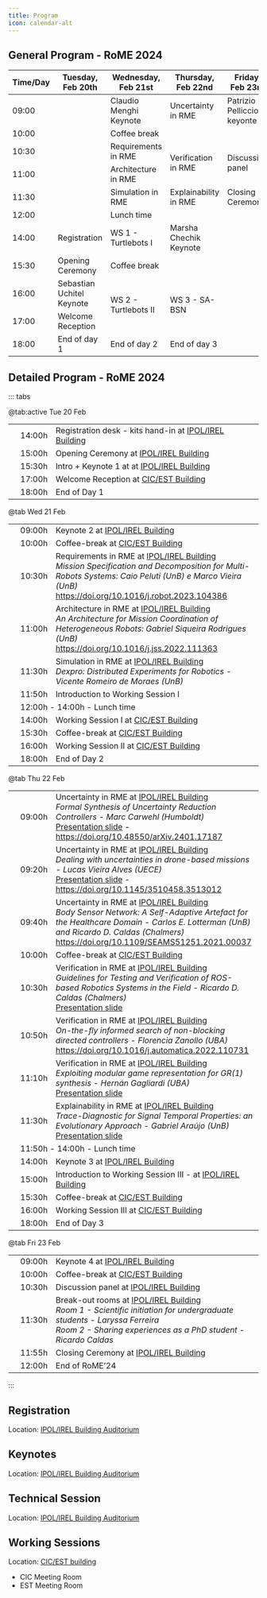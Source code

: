 ```yaml
---
title: Program
icon: calendar-alt
---
```


## <i class="fas fa-calendar-check" style="color:var(--theme-color)"></i> General Program - RoME 2024


<table class="tg">
<thead>
  <tr>
    <th class="tg-bq31">Time/Day</th>
    <th class="tg-bq31">Tuesday, Feb   20th</th>
    <th class="tg-bq31">Wednesday, Feb   21st</th>
    <th class="tg-bq31">Thursday, Feb   22nd</th>
    <th class="tg-bq31">Friday, Feb   23rd</th>
  </tr>
</thead>
<tbody>
  <tr>
    <td class="tg-amwm">09:00</td>
    <td class="tg-ddj9" rowspan="6"> <br><br><br><br><br></td>
    <td class="tg-0c6x">Claudio Menghi Keynote</td>
    <td class="tg-9fnw"> Uncertainty in RME</td>
    <td class="tg-0c6x"> Patrizio Pelliccione keyonte</td>
  </tr>
  <tr>
    <td class="tg-amwm">10:00</td>
    <td class="tg-qrlx" colspan="3">Coffee break</td>
  </tr>
  <tr>
    <td class="tg-amwm">10:30</td>
    <td class="tg-9fnw">Requirements in RME</td>
    <td class="tg-9fnw" rowspan="2"> Verification in RME</td>
    <td class="tg-9fnw" rowspan="2">Discussion panel</td>
  </tr>
  <tr>
    <td class="tg-amwm">11:00</td>
    <td class="tg-9fnw">Architecture in RME</td>
  </tr>
  <tr>
    <td class="tg-amwm">11:30</td>
    <td class="tg-9fnw">Simulation in RME</td>
    <td class="tg-9fnw">Explainability in RME</td>
    <td class="tg-zsuv">Closing Ceremony</td>
  </tr>
  <tr>
    <td class="tg-amwm">12:00</td>
    <td class="tg-qrlx" colspan="3">Lunch time</td>
  </tr>
  <tr>
    <td class="tg-amwm">14:00</td>
    <td class="tg-zsuv">Registration</td>
    <td class="tg-slju">WS 1 - Turtlebots I</td>
    <td class="tg-0c6x">Marsha Chechik Keynote</td>
    <td class="tg-ddj9" rowspan="5"> <br><br><br><br></td>
  </tr>
  <tr>
    <td class="tg-amwm">15:30</td>
    <td class="tg-zsuv">Opening Ceremony</td>
    <td class="tg-qrlx" colspan="2">Coffee break</td>
  </tr>
  <tr>
    <td class="tg-amwm">16:00</td>
    <td class="tg-0c6x">Sebastian Uchitel Keynote</td>
    <td class="tg-slju" rowspan="2">WS 2 - Turtlebots II</td>
    <td class="tg-slju" rowspan="2">WS 3 - SA-BSN</td>
  </tr>
  <tr>
    <td class="tg-amwm">17:00</td>
    <td class="tg-zsuv">Welcome Reception</td>
  </tr>
  <tr>
    <td class="tg-amwm">18:00</td>
    <td class="tg-amwm">      End of day 1</td>
    <td class="tg-amwm">End of day 2</td>
    <td class="tg-amwm">End of day 3</td>
  </tr>
</tbody>
</table>


## <i class="fas fa-calendar-check" style="color:var(--theme-color)"></i> Detailed Program - RoME 2024








::: tabs

@tab:active Tue 20 Feb

<table class="tg">
<tbody>
  <tr>
    <td class="tg-zsuv"></td>
    <td class="horario">14:00h</td>
    <td class="descricao">Registration desk - kits hand-in at <a href="./Locations.html#ipol-irel-building">IPOL/IREL Building</a></td>
  </tr>
  <tr>
    <td class="tg-zsuv"></td>
    <td class="horario">15:00h</td>
    <td class="descricao">Opening Ceremony at <a href="./Locations.html#ipol-irel-building">IPOL/IREL Building</a></td>
  </tr>
  <tr>
    <td class="tg-0c6x"></td>
    <td class="horario">15:30h</td>
    <td class="descricao">Intro + Keynote 1 at at <a href="./Locations.html#ipol-irel-building">IPOL/IREL Building</a></td>
  </tr>
  <tr>
    <td class="tg-zsuv"></td>
    <td class="horario">17:00h</td>
    <td class="descricao">Welcome Reception at <a href="./Locations.html#cic-est-building">CIC/EST Building</a></td>
  </tr>
  <tr>
    <td class=""></td>
    <td class="horario">18:00h</td>
    <td class="descricaoEnd">End of Day 1</td>
  </tr>
</tbody>
</table>

@tab Wed 21 Feb

<table class="tg">
<tbody>
  <tr>
    <td class="tg-0c6x"></td>
    <td class="horario">09:00h</td>
    <td class="descricao">Keynote 2 at <a href="./Locations.html#ipol-irel-building">IPOL/IREL Building</a></td>
  </tr>
  <tr>
    <td class="tg-qrlx"></td>
    <td class="horario">10:00h</td>
    <td class="descricaoEnd">Coffee-break at <a href="./Locations.html#cic-est-building">CIC/EST Building</a></td>
  </tr>
    <tr>
    <td class="tg-9fnw"></td>
    <td class="horario">10:30h</td>
    <td class="descricao">Requirements in RME at <a href="./Locations.html#ipol-irel-building">IPOL/IREL Building</a><br>
    <i class="palestrantes">Mission Specification and Decomposition for Multi-Robots Systems: Caio Peluti (UnB) e Marco Vieira (UnB)</i><br>
    <a href="https://doi.org/10.1016/j.robot.2023.104386" target="_blank"><i class="ai ai-doi"></i> https://doi.org/10.1016/j.robot.2023.104386</a>
    </td>
  </tr>
    <tr>
    <td class="tg-9fnw"></td>
    <td class="horario">11:00h</td>
    <td class="descricao">Architecture in RME at <a href="./Locations.html#ipol-irel-building">IPOL/IREL Building</a><br>
    <i class="palestrantes">An Architecture for Mission Coordination of Heterogeneous Robots: Gabriel Siqueira Rodrigues (UnB)</i><br>
    <a href="https://doi.org/10.1016/j.jss.2022.111363" target="_blank"><i class="ai ai-doi"></i> https://doi.org/10.1016/j.jss.2022.111363</a></td>
  </tr>
    <tr>
    <td class="tg-9fnw"></td>
    <td class="horario">11:30h</td>
    <td class="descricao">Simulation in RME at <a href="./Locations.html#ipol-irel-building">IPOL/IREL Building</a><br>
    <i class="palestrantes">Dexpro: Distributed Experiments for Robotics - Vicente Romeiro de Moraes (UnB)</i></td>
  </tr>
    <tr>
    <td class="tg-slju"></td>
    <td class="horario">11:50h</td>
    <td class="descricao">Introduction to Working Session I</td>
  </tr>
    <tr>
    <td class="tg-qrlx"></td>
    <td class="descricaoEnd" colspan="2">12:00h - 14:00h - Lunch time</td>
  </tr>
  <tr>
    <td class="tg-slju"></td>
    <td class="horario">14:00h</td>
    <td class="descricao">Working Session I at <a href="./Locations.html#cic-est-building">CIC/EST Building</a></td>
  </tr>
    <tr>
    <td class="tg-qrlx"></td>
    <td class="horario">15:30h</td>
    <td class="descricaoEnd">Coffee-break at <a href="./Locations.html#cic-est-building">CIC/EST Building</a></td>
  </tr>
    <tr>
    <td class="tg-slju"></td>
    <td class="horario">16:00h</td>
    <td class="descricao">Working Session II at <a href="./Locations.html#cic-est-building">CIC/EST Building</a></td>
  </tr>
  <tr>
    <td class=""></td>
    <td class="horario">18:00h</td>
    <td class="descricaoEnd">End of Day 2</td>
  </tr>
</tbody>
</table>

<!-- <i class="palestrantes"></i> -->

@tab Thu 22 Feb

<table class="tg">
<tbody>
  <tr>
    <td class="tg-9fnw"></td>
    <td class="horario">09:00h</td>
    <td class="descricao">Uncertainty in RME at <a href="./Locations.html#ipol-irel-building">IPOL/IREL Building</a><br>
    <i class="palestrantes">Formal Synthesis of Uncertainty Reduction Controllers - Marc Carwehl (Humboldt)</i><br>
    <a href="/RoME/assets/apresentacoes/Carwehl.pdf" download><i class="fa-solid fa-file-pdf" style="color:var(--theme-color)"></i> Presentation slide</a> - 
    <a href="https://doi.org/10.48550/arXiv.2401.17187" target="_blank"><i class="ai ai-doi"></i> https://doi.org/10.48550/arXiv.2401.17187</a></td>
  </tr>
  <tr>
    <td class="tg-9fnw"></td>
    <td class="horario">09:20h</td>
    <td class="descricao">Uncertainty in RME at <a href="./Locations.html#ipol-irel-building">IPOL/IREL Building</a><br>
    <i class="palestrantes">Dealing with uncertainties in drone-based missions - Lucas Vieira Alves (UECE)</i><br>
    <a href="/RoME/assets/apresentacoes/Alves.pdf" download><i class="fa-solid fa-file-pdf" style="color:var(--theme-color)"></i> Presentation slide</a> - 
    <a href="https://doi.org/10.1145/3510458.3513012" target="_blank"><i class="ai ai-doi"></i> https://doi.org/10.1145/3510458.3513012</a></td>
  </tr>
    <tr>
    <td class="tg-9fnw"></td>
    <td class="horario">09:40h</td>
    <td class="descricao">Uncertainty in RME at <a href="./Locations.html#ipol-irel-building">IPOL/IREL Building</a><br>
    <i class="palestrantes">Body Sensor Network: A Self-Adaptive Artefact for the Healthcare Domain - Carlos E. Lotterman (UnB) and Ricardo D. Caldas (Chalmers)</i><br>
    <a href="https://doi.org/10.1109/SEAMS51251.2021.00037" target="_blank"><i class="ai ai-doi"></i> https://doi.org/10.1109/SEAMS51251.2021.00037</a></td>
  </tr>
  <tr>
    <td class="tg-qrlx"></td>
    <td class="horario">10:00h</td>
    <td class="descricaoEnd">Coffee-break at <a href="./Locations.html#cic-est-building">CIC/EST Building</a></td>
  </tr>
    <tr>
    <td class="tg-9fnw"></td>
    <td class="horario">10:30h</td>
    <td class="descricao">Verification in RME at <a href="./Locations.html#ipol-irel-building">IPOL/IREL Building</a><br>
    <i class="palestrantes">Guidelines for Testing and Verification of ROS-based Robotics Systems in the Field - Ricardo D. Caldas (Chalmers)</i><br>
    <a href="/RoME/assets/apresentacoes/Caldas.pdf" download><i class="fa-solid fa-file-pdf" style="color:var(--theme-color)"></i> Presentation slide</a></td>
  </tr>
    <tr>
    <td class="tg-9fnw"></td>
    <td class="horario">10:50h</td>
    <td class="descricao">Verification in RME at <a href="./Locations.html#ipol-irel-building">IPOL/IREL Building</a><br>
    <i class="palestrantes">On-the-fly informed search of non-blocking directed controllers - Florencia Zanollo (UBA)</i><br>
    <a href="https://doi.org/10.1016/j.automatica.2022.110731" target="_blank"><i class="ai ai-doi"></i> https://doi.org/10.1016/j.automatica.2022.110731</a></td>
  </tr>
    <tr>
    <td class="tg-9fnw"></td>
    <td class="horario">11:10h</td>
    <td class="descricao">Verification in RME at <a href="./Locations.html#ipol-irel-building">IPOL/IREL Building</a><br>
    <i class="palestrantes">Exploiting modular game representation for GR(1) synthesis - Hernán Gagliardi (UBA)</i><br>
    <a href="/RoME/assets/apresentacoes/Gagliardi.pdf" download><i class="fa-solid fa-file-pdf" style="color:var(--theme-color)"></i> Presentation slide</a></td>
  </tr>
    <tr>
    <td class="tg-9fnw"></td>
    <td class="horario">11:30h</td>
    <td class="descricao">Explainability in RME at <a href="./Locations.html#ipol-irel-building">IPOL/IREL Building</a><br>
    <i class="palestrantes">Trace-Diagnostic for Signal Temporal Properties: an Evolutionary Approach - Gabriel Araújo (UnB)</i><br>
    <a href="/RoME/assets/apresentacoes/Araujo.pdf" download><i class="fa-solid fa-file-pdf" style="color:var(--theme-color)"></i> Presentation slide</a></td>
  </tr>  
  <tr>
    <td class="tg-qrlx"></td>
    <td class="descricaoEnd" colspan="2">11:50h - 14:00h - Lunch time</td>
  </tr>
    <tr>
    <td class="tg-0c6x"></td>
    <td class="horario">14:00h</td>
    <td class="descricao">Keynote 3 at <a href="./Locations.html#ipol-irel-building">IPOL/IREL Building</a></td>
  </tr>
    <tr>
    <td class="tg-slju"></td>
    <td class="horario">15:00h</td>
    <td class="descricao">Introduction to Working Session III - at <a href="./Locations.html#ipol-irel-building">IPOL/IREL Building</a></td>
  </tr>
    <tr>
    <td class="tg-qrlx"></td>
    <td class="horario">15:30h</td>
    <td class="descricaoEnd">Coffee-break at <a href="./Locations.html#cic-est-building">CIC/EST Building</a></td>
  </tr>
    <tr>
    <td class="tg-slju"></td>
    <td class="horario">16:00h</td>
    <td class="descricao">Working Session III at <a href="./Locations.html#cic-est-building">CIC/EST Building</a></td>
  </tr>
  <tr>
    <td class=""></td>
    <td class="horario">18:00h</td>
    <td class="descricaoEnd">End of Day 3</td>
  </tr>
</tbody>
</table>

@tab Fri 23 Feb

<table class="tg">
<tbody>
  <tr>
    <td class="tg-0c6x"></td>
    <td class="horario">09:00h</td>
    <td class="descricao">Keynote 4 at <a href="./Locations.html#ipol-irel-building">IPOL/IREL Building</a></td>
  </tr>  
  <tr>
    <td class="tg-qrlx"></td>
    <td class="horario">10:00h</td>
    <td class="descricaoEnd">Coffee-break at <a href="./Locations.html#cic-est-building">CIC/EST Building</a></td>
  </tr>
  <tr>
    <td class="tg-9fnw"></td>
    <td class="horario">10:30h</td>
    <td class="descricao">Discussion panel at <a href="./Locations.html#ipol-irel-building">IPOL/IREL Building</a></td>
  </tr>
    <tr>
    <td class="tg-9fnw"></td>
    <td class="horario">11:30h</td>
    <td class="descricao">Break-out rooms at <a href="./Locations.html#ipol-irel-building">IPOL/IREL Building</a><br>
    <i class="palestrantes">Room 1 - Scientific initiation for undergraduate students - Laryssa Ferreira<br>
    Room 2 - Sharing experiences as a PhD student - Ricardo Caldas</i></td>
  </tr>
    <tr>
    <td class="tg-zsuv"></td>
    <td class="horario">11:55h</td>
    <td class="descricao">Closing Ceremony at <a href="./Locations.html#ipol-irel-building">IPOL/IREL Building</a></td>
  </tr>
    <tr>
    <td class=""></td>
    <td class="horario">12:00h</td>
    <td class="descricaoEnd">End of RoME’24</td>
  </tr>
</tbody>
</table>

:::



<!-- at <a href="./Locations.html#ipol-irel-building">IPOL/IREL Building</a>

at <a href="./Locations.html#cic-est-building">CIC/EST Building</a>

-->



## <i class="fa-solid fa-id-card-clip" style="color:var(--theme-color)"></i> Registration

Location: [IPOL/IREL Building Auditorium](./Locations.html#ipol-irel-building)

## <i class="fa-solid fa-microphone-alt" style="color:var(--theme-color)"></i> Keynotes

Location: [IPOL/IREL Building Auditorium](./Locations.html#ipol-irel-building)

## <i class="fa-solid fa-compass-drafting" style="color:var(--theme-color)"></i> Technical Session

Location: [IPOL/IREL Building Auditorium](./Locations.html#ipol-irel-building)

## <i class="fa-solid fa-briefcase" style="color:var(--theme-color)"></i> Working Sessions
Location: [CIC/EST building](./Locations.html#cic-est-building)

- CIC Meeting Room
- EST Meeting Room
